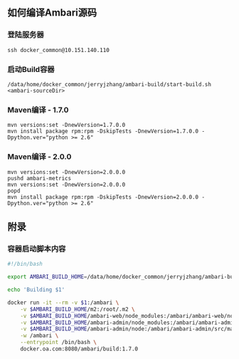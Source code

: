 ## 如何编译Ambari源码

### 登陆服务器

	ssh docker_common@10.151.140.110

### 启动Build容器

	/data/home/docker_common/jerryjzhang/ambari-build/start-build.sh <ambari-sourceDir>

### Maven编译 - 1.7.0

	mvn versions:set -DnewVersion=1.7.0.0
	mvn install package rpm:rpm -DskipTests -DnewVersion=1.7.0.0 -Dpython.ver="python >= 2.6"

### Maven编译 - 2.0.0

	mvn versions:set -DnewVersion=2.0.0.0
	pushd ambari-metrics
	mvn versions:set -DnewVersion=2.0.0.0
	popd
	mvn install package rpm:rpm -DskipTests -DnewVersion=2.0.0.0 -Dpython.ver="python >= 2.6"

## 附录

### 容器启动脚本内容

```bash
#!/bin/bash

export AMBARI_BUILD_HOME=/data/home/docker_common/jerryjzhang/ambari-build

echo 'Building $1'

docker run -it --rm -v $1:/ambari \
    -v $AMBARI_BUILD_HOME/m2:/root/.m2 \
    -v $AMBARI_BUILD_HOME/ambari-web/node_modules:/ambari/ambari-web/node_modules \
    -v $AMBARI_BUILD_HOME/ambari-admin/node_modules:/ambari/ambari-admin/src/main/resources/ui/admin-web/node_modules \
    -v $AMBARI_BUILD_HOME/ambari-admin/node:/ambari/ambari-admin/src/main/resources/ui/admin-web/node \
    -w /ambari \
    --entrypoint /bin/bash \
    docker.oa.com:8080/ambari/build:1.7.0
```